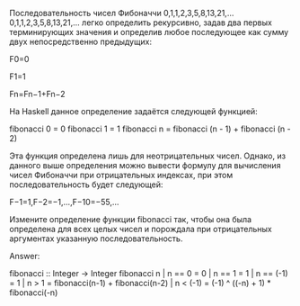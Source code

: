 Последовательность чисел Фибоначчи 0,1,1,2,3,5,8,13,21,…0,1,1,2,3,5,8,13,21,… легко определить рекурсивно, задав два первых терминирующих значения и определив любое последующее как сумму двух непосредственно предыдущих:

F0=0

F1=1 

Fn=Fn−1+Fn−2 

На Haskell данное определение задаётся следующей функцией:

fibonacci 0 = 0
fibonacci 1 = 1
fibonacci n = fibonacci (n - 1) + fibonacci (n - 2)

Эта функция определена лишь для неотрицательных чисел. Однако, из данного выше определения можно вывести формулу для вычисления чисел Фибоначчи при отрицательных индексах, при этом последовательность будет следующей:

F−1=1,F−2=−1,…,F−10=−55,…

Измените определение функции fibonacci так, чтобы она была определена для всех целых чисел и порождала при отрицательных аргументах указанную последовательность.

Answer:

fibonacci :: Integer -> Integer
fibonacci n | n == 0 = 0
            | n == 1 = 1
            | n == (-1) = 1
            | n > 1 = fibonacci(n-1) + fibonacci(n-2)
            | n < (-1) = (-1) ^ ((-n) + 1) * fibonacci(-n)
